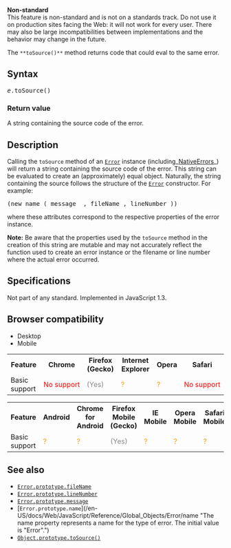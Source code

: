 <div>

<div class="overheadIndicator nonStandard nonStandardHeader">

**<span title="This API has not been standardized."></span>Non-standard**  
This feature is non-standard and is not on a standards track. Do not use it on production sites facing the Web: it will not work for every user. There may also be large incompatibilities between implementations and the behavior may change in the future.

</div>

</div>

The `**toSource()**` method returns code that could eval to the same error.

## Syntax

<pre class="syntaxbox"><var>e</var>.toSource()</pre>

### Return value

A string containing the source code of the error.

## Description

Calling the `toSource` method of an [`Error`](/en-US/docs/Web/JavaScript/Reference/Global_Objects/Error "The Error constructor creates an error object. Instances of Error objects are thrown when runtime errors occur. The Error object can also be used as a base object for user-defined exceptions. See below for standard built-in error types.") instance (including_[NativeErrors](/en-US/docs/Web/JavaScript/Reference/Global_Objects/Error#Error_types)_) will return a string containing the source code of the error. This string can be evaluated to create an (approximately) equal object. Naturally, the string containing the source follows the structure of the [`Error`](/en-US/docs/Web/JavaScript/Reference/Global_Objects/Error "The Error constructor creates an error object. Instances of Error objects are thrown when runtime errors occur. The Error object can also be used as a base object for user-defined exceptions. See below for standard built-in error types.") constructor. For example:

<pre class="brush: js">(new_name_(_message_ ,_fileName_,_lineNumber_))
</pre>

where these attributes correspond to the respective properties of the error instance.

<div class="note">

**Note:** Be aware that the properties used by the `toSource` method in the creation of this string are mutable and may not accurately reflect the function used to create an error instance or the filename or line number where the actual error occurred.

</div>

## Specifications

Not part of any standard. Implemented in JavaScript 1.3.

## Browser compatibility

<div>

<div class="htab"><a name="AutoCompatibilityTable" id="AutoCompatibilityTable"></a>

*   <a>Desktop</a>
*   <a>Mobile</a>

</div>

</div>

<div id="compat-desktop">

<table class="compat-table">

<tbody>

<tr>

<th>Feature</th>

<th>Chrome</th>

<th>Firefox (Gecko)</th>

<th>Internet Explorer</th>

<th>Opera</th>

<th>Safari</th>

</tr>

<tr>

<td>Basic support</td>

<td><span style="color: #f00;">No support</span></td>

<td><span title="Please update this with the earliest version of support." style="color: #888;">(Yes)</span></td>

<td><span title="Compatibility unknown; please update this." style="color: rgb(255, 153, 0);">?</span></td>

<td><span title="Compatibility unknown; please update this." style="color: rgb(255, 153, 0);">?</span></td>

<td><span style="color: #f00;">No support</span></td>

</tr>

</tbody>

</table>

</div>

<div id="compat-mobile">

<table class="compat-table">

<tbody>

<tr>

<th>Feature</th>

<th>Android</th>

<th>Chrome for Android</th>

<th>Firefox Mobile (Gecko)</th>

<th>IE Mobile</th>

<th>Opera Mobile</th>

<th>Safari Mobile</th>

</tr>

<tr>

<td>Basic support</td>

<td><span title="Compatibility unknown; please update this." style="color: rgb(255, 153, 0);">?</span></td>

<td><span title="Compatibility unknown; please update this." style="color: rgb(255, 153, 0);">?</span></td>

<td><span title="Please update this with the earliest version of support." style="color: #888;">(Yes)</span></td>

<td><span title="Compatibility unknown; please update this." style="color: rgb(255, 153, 0);">?</span></td>

<td><span title="Compatibility unknown; please update this." style="color: rgb(255, 153, 0);">?</span></td>

<td><span title="Compatibility unknown; please update this." style="color: rgb(255, 153, 0);">?</span></td>

</tr>

</tbody>

</table>

</div>

## See also

*   [`Error.prototype.fileName`](/en-US/docs/Web/JavaScript/Reference/Global_Objects/Error/fileName "The fileName property contains the path to the file that raised this error.")
*   [`Error.prototype.lineNumber`](/en-US/docs/Web/JavaScript/Reference/Global_Objects/Error/lineNumber "The lineNumber property contains the line number in the file that raised this error.")
*   [`Error.prototype.message`](/en-US/docs/Web/JavaScript/Reference/Global_Objects/Error/message "The message property is a human-readable description of the error.")
*   [`Error.prototype.name`](/en-US/docs/Web/JavaScript/Reference/Global_Objects/Error/name "The name property represents a name for the type of error. The initial value is "Error".")
*   [`Object.prototype.toSource()`](/en-US/docs/Web/JavaScript/Reference/Global_Objects/Object/toSource "The toSource() method returns a string representing the source code of the object.")